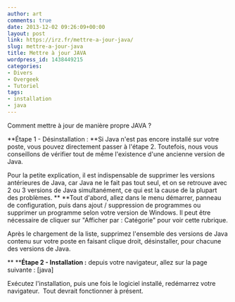 ```yaml
---
author: art
comments: true
date: 2013-12-02 09:26:09+00:00
layout: post
link: https://irz.fr/mettre-a-jour-java/
slug: mettre-a-jour-java
title: Mettre à jour JAVA
wordpress_id: 1438449215
categories:
- Divers
- Overgeek
- Tutoriel
tags:
- installation
- java
---
```


Comment mettre à jour de manière propre JAVA ?

**Étape 1 - Désinstallation :
**Si Java n'est pas encore installé sur votre poste, vous pouvez directement passer à l'étape 2. Toutefois, nous vous conseillons de vérifier tout de même l'existence d'une ancienne version de Java.

Pour la petite explication, il est indispensable de supprimer les versions antérieures de Java, car Java ne le fait pas tout seul, et on se retrouve avec 2 ou 3 versions de Java simultanément, ce qui est la cause de la plupart des problèmes.
**
**Tout d'abord, allez dans le menu démarrer, panneau de configuration, puis dans ajout / suppression de programmes ou supprimer un programme selon votre version de Windows. Il peut être nécessaire de cliquer sur "Afficher par : Catégorie" pour voir cette rubrique.

Après le chargement de la liste, supprimez l'ensemble des versions de Java contenu sur votre poste en faisant clique droit, désinstaller, pour chacune des versions de Java.

**
****Étape 2 - Installation :**
depuis votre navigateur, allez sur la page suivante :
[java]

Exécutez l'installation, puis une fois le logiciel installé, redémarrez votre navigateur.  Tout devrait fonctionner à présent.
